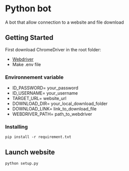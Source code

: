 # Python bot

A bot that allow connection to a website and file download

## Getting Started

First download ChromeDriver in the root folder:
* [Webdriver](https://chromedriver.chromium.org/downloads) 
* Make .env file

### Environnement variable

* ID_PASSWORD= your_password
* ID_USERNAME= your_username
* TARGET_URL= website_url
* DOWNLOAD_DIR= your_local_download_folder
* DOWNLOAD_LINK= link_to_download_file
* WEBDRIVER_PATH= path_to_webdriver 

### Installing

```
pip install -r requirement.txt
```

## Launch website

```
python setup.py
```
